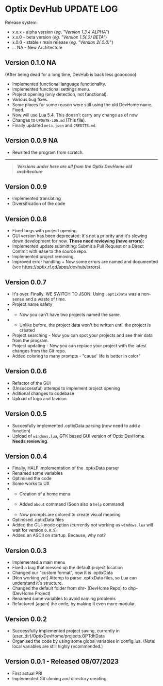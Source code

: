 # Optix DevHub UPDATE LOG

Release system:

- x.x.x - alpha version (_eg. "Version 1.3.4 ALPHA"_)
- x.x.0 - beta version (_eg. "Version 1.5(.0) BETA"_)
- x.0.0 - stable / main release (_eg. "Version 2(.0.0)_")
- _..._ NA - New Architecture

## Version 0.1.0 NA

(After being dead for a long time, DevHub is back less gooooooo)

- Implemented functional language functionality.
- Implemented functional settings menu.
- Project opening (only detection, not functional).
- Various bug fixes.
- Some places for some reason were still using the old DevHome name. Fixed.
- Now will use Lua 5.4. This doesn't carry any change as of now.
- Changes to `UPDATE-LOG.md` (This file).
- Finally updated `meta.json` and `CREDITS.md`.

## Version 0.0.9 NA

- Rewrited the program from scratch.

---
> ***Versions under here are all from the Optix DevHome old architecture***

## Version 0.0.9

- Implemented translating
- Diversification of the code

## Version 0.0.8

- Fixed bugs with project opening.
- GUI version has been deprecated: It's not a priority and it's slowing down development for now.
**These need reviewing (have errors):**
- Implemented update submitting: Submit a Pull Request or a Direct Commit with ease to the source repo.
- Implemented project removing.
- Improved error handling + Now some errors are named and documented (see https://optix.rf.gd/apps/devhub/errors).

## Version 0.0.7

- It's over. Finally. WE SWITCH TO JSON! Using `.optixData` was a non-sense and a waste of time.
- Project name safety
- - Now you can't have two projects named the same.
- - Unlike before, the project data won't be written until the project is created
- Project searching - Now you can spot your projects and see their data from the program.
- Project updating - Now you can replace your project with the latest changes from the Git repo.
- Added coloring to many prompts - "cause' life is better in color"

## Version 0.0.6

- Refactor of the GUI
- (Unsuccessful) attemps to implement project opening
- Aditional changes to codebase
- Upload of logo and favicon

## Version 0.0.5

- Succesfully implemented .optixData parsing (now need to add a function)
- Upload of `windows.lua`, GTK based GUI version of Optix DevHome. **Needs reviewing**.

## Version 0.0.4

- Finally, HALF implementation of the .optixData parser
- Renamed some variables
- Optimised the code
- Some works to UX
- - Creation of a home menu
- - Added `about` command (Soon also a `help` command)
- - Now prompts are colored to create visual meaning
- Optimised .optixData files
- Added the GUI-mode option (currently not working as `windows.lua` will wait for version `0.0.5`)
- Added an ASCII on startup. Because, why not?

## Version 0.0.3

- Implemented a main menu
- Fixed a bug that messed up the default project location
- Changed our "custom format", now it is .optixData
- [Non working yet] Attemp to parse .optixData files, so Lua can understand it's structure.
- Changed the default folder from dhr- (DevHome Repo) to dhp- (DevHome Project)
- Renamed some variables to avoid naming problems
- Refactored (again) the code, by making it even more modular.

## Version 0.0.2

- Successfully implemented project saving, currently in (user_dir)/OptixDevHome/projects.OPTdhData
- Organised the code by using some global variables in config.lua. (Note: local variables are still highly recommended.)

## Version 0.0.1 - Released 08/07/2023

- First actual PR!
- Implemented Git cloning and directory creating